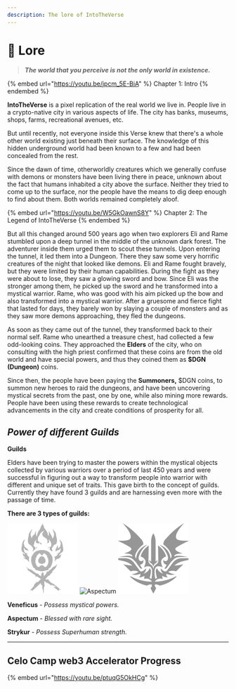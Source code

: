 ```yaml
---
description: The lore of IntoTheVerse
---
```


# 🥁 Lore

> _**The world that you perceive is not the only world in existence.**_

{% embed url="https://youtu.be/jpcm_5E-BiA" %}
Chapter 1: Intro
{% endembed %}

**IntoTheVerse** is a  pixel replication of the real world we live in. People live in a crypto-native city in various aspects of life. The city has banks, museums, shops, farms, recreational avenues, etc.

But until recently, not everyone inside this Verse knew that there's a whole other world existing just beneath their surface. The knowledge of this hidden underground world had been known to a few and had been concealed from the rest.

Since the dawn of time, otherworldly creatures which we generally confuse with demons or monsters have been living there in peace, unknown about the fact that humans inhabited a city above the surface. Neither they tried to come up to the surface, nor the people have the means to dig deep enough to find about them. Both worlds remained completely aloof.

{% embed url="https://youtu.be/W5GkOawnS8Y" %}
Chapter 2: The Legend of IntoTheVerse
{% endembed %}

But all this changed around 500 years ago when two explorers Eli and Rame stumbled upon a deep tunnel in the middle of the unknown dark forest. The adventurer inside them urged them to scout these tunnels. Upon entering the tunnel, it led them into a Dungeon. There they saw some very horrific creatures of the night that looked like demons. Eli and Rame fought bravely, but they were limited by their human capabilities. During the fight as they were about to lose, they saw a glowing sword and bow. Since Eli was the stronger among them, he picked up the sword and he transformed into a mystical warrior. Rame, who was good with his aim picked up the bow and also transformed into a mystical warrior. After a gruesome and fierce fight that lasted for days, they barely won by slaying a couple of monsters and as they saw more demons approaching, they fled the dungeons.

As soon as they came out of the tunnel, they transformed back to their normal self. Rame who unearthed a treasure chest, had collected a few odd-looking coins. They approached the **Elders** of the city, who on consulting with the high priest confirmed that these coins are from the old world and have special powers, and thus they coined them as **$DGN (Dungeon)** coins.

Since then, the people have been paying the **Summoners,** $DGN coins, to summon new heroes to raid the dungeons, and have been uncovering mystical secrets from the past, one by one, while also mining more rewards. People have been using these rewards to create technological advancements in the city and create conditions of prosperity for all.

## _Power of different Guilds_

**Guilds**

Elders have been trying to master the powers within the mystical objects collected by various warriors over a period of last 450 years and were successful in figuring out a way to transform people into warrior with different and unique set of traits. This gave birth to the concept of guilds. Currently they have found 3 guilds and are harnessing even more with the passage of time.

**There are 3 types of guilds:**

![Veneficus](<../.gitbook/assets/image (1) (1) (1) (1).png>) ![Aspectum](<../.gitbook/assets/NicePng\_phoenix-bird-logos-png\_9436396 1.png>) ![Strykur](../.gitbook/assets/strykur.png)

**Veneficus** - _Possess mystical powers._

**Aspectum** - _Blessed with rare sight._

**Strykur** - _Possess Superhuman strength._

***

## Celo Camp web3 Accelerator Progress

{% embed url="https://youtu.be/ptuqG5OkHCg" %}

